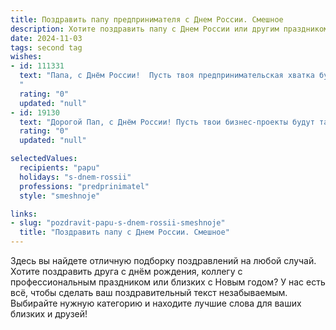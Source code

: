 ```yaml
---
title: Поздравить папу предпринимателя с Днем России. Смешное
description: Хотите поздравить папу с Днем России или другим праздником? Наш ИИ создаст незабываемое поздравление, а вы обязательно выделитесь среди других.  
date: 2024-11-03
tags: second tag
wishes:
- id: 111331
  text: "Папа, с Днём России!  Пусть твоя предпринимательская хватка будет столь же неудержима, как стремление медведя к мёду, а прибыль льётся рекой, как лучшие русские водки!  Главное — не забудь, что даже самый успешный бизнесмен иногда должен отдыхать и смотреть, как другие работают (шутка!).  С праздником!
  "
  rating: "0"
  updated: "null"
- id: 19130
  text: "Дорогой Пап, с Днём России! Пусть твои бизнес-проекты будут такими же мощными и непобедимыми, как наша Родина! Пусть твои конкуренты узнают, что значит \"небо над головой\", а твои клиенты будут говорить: \"Как хорошо, что есть такой предприниматель!\". Счастья, здоровья и успехов в делах!"
  rating: "0"
  updated: "null"

selectedValues:
  recipients: "papu"
  holidays: "s-dnem-rossii"
  professions: "predprinimatel"
  style: "smeshnoje"

links:
- slug: "pozdravit-papu-s-dnem-rossii-smeshnoje"
  title: "Поздравить папу с Днем России. Смешное"
---
```


Здесь вы найдете отличную подборку поздравлений на любой случай.
Хотите поздравить друга с днём рождения, коллегу с профессиональным праздником или близких с Новым годом? У нас есть всё, чтобы сделать ваш поздравительный текст незабываемым. Выбирайте нужную категорию и находите лучшие слова для ваших близких и друзей!
